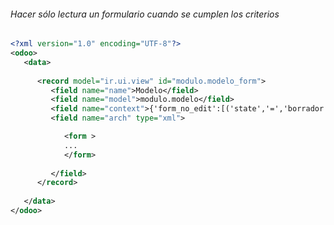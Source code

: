 ###### Hacer sólo lectura un formulario cuando se cumplen los criterios


```xml
<?xml version="1.0" encoding="UTF-8"?>
<odoo>
   <data>
   
      <record model="ir.ui.view" id="modulo.modelo_form">
         <field name="name">Modelo</field>
         <field name="model">modulo.modelo</field>
         <field name="context">{'form_no_edit':[('state','=','borrador')]}</field>
         <field name="arch" type="xml">

            <form >
            ...
            </form>
            
         </field>
      </record>
      
   </data>
</odoo>
```
